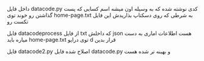  داخل فایل datacode.py کدی نوشته شده که به وسیله اون میشه اسم کسایی که پست گذاشتن رو خوند توی home-page.txt به شرطی که روی دسکتاپ بذاریدش این فایل تکست رو
 
فایل datacodeprocess از فایل txt که داخلش json هست اطلاعات اماری به دست میاره باید home-page.txt توی درایو d قرار بدین

فایل datacode2.py اصلاح شده فایل datacode.py و بهینه تر شده هست
